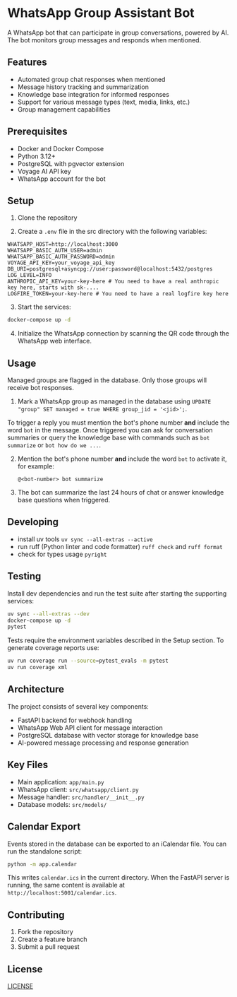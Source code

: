 # WhatsApp Group Assistant Bot

A WhatsApp bot that can participate in group conversations, powered by AI. The bot monitors group messages and responds when mentioned.

## Features

- Automated group chat responses when mentioned
- Message history tracking and summarization
- Knowledge base integration for informed responses
- Support for various message types (text, media, links, etc.)
- Group management capabilities

## Prerequisites

- Docker and Docker Compose
- Python 3.12+
- PostgreSQL with pgvector extension
- Voyage AI API key
- WhatsApp account for the bot

## Setup

1. Clone the repository

2. Create a `.env` file in the src directory with the following variables:

```env
WHATSAPP_HOST=http://localhost:3000
WHATSAPP_BASIC_AUTH_USER=admin
WHATSAPP_BASIC_AUTH_PASSWORD=admin
VOYAGE_API_KEY=your_voyage_api_key
DB_URI=postgresql+asyncpg://user:password@localhost:5432/postgres
LOG_LEVEL=INFO
ANTHROPIC_API_KEY=your-key-here # You need to have a real anthropic key here, starts with sk-....
LOGFIRE_TOKEN=your-key-here # You need to have a real logfire key here
```

3. Start the services:
```bash
docker-compose up -d
```

4. Initialize the WhatsApp connection by scanning the QR code through the WhatsApp web interface.

## Usage
Managed groups are flagged in the database. Only those groups will receive bot responses. 
1. Mark a WhatsApp group as managed in the database using `UPDATE "group" SET managed = true WHERE group_jid = '<jid>';`.

To trigger a reply you must mention the bot's phone number **and** include the word `bot` in the message.
 Once triggered you can ask for conversation summaries or query the knowledge base with commands such as `bot summarize` or `bot how do we ...`.

2. Mention the bot's phone number **and** include the word `bot` to activate it, for example:

   ```text
   @<bot-number> bot summarize
   ```

3. The bot can summarize the last 24 hours of chat or answer knowledge base questions when triggered.


## Developing

* install uv tools `uv sync --all-extras --active`
* run ruff (Python linter and code formatter) `ruff check` and `ruff format`
* check for types usage `pyright`
## Testing

Install dev dependencies and run the test suite after starting the supporting services:
```bash
uv sync --all-extras --dev
docker-compose up -d
pytest
```

Tests require the environment variables described in the Setup section. To generate coverage reports use:
```bash
uv run coverage run --source=pytest_evals -m pytest
uv run coverage xml
```


## Architecture

The project consists of several key components:

- FastAPI backend for webhook handling
- WhatsApp Web API client for message interaction
- PostgreSQL database with vector storage for knowledge base
- AI-powered message processing and response generation

## Key Files

- Main application: `app/main.py`
- WhatsApp client: `src/whatsapp/client.py`
- Message handler: `src/handler/__init__.py`
- Database models: `src/models/`

## Calendar Export

Events stored in the database can be exported to an iCalendar file. You can run
the standalone script:

```bash
python -m app.calendar
```

This writes `calendar.ics` in the current directory. When the FastAPI server is
running, the same content is available at `http://localhost:5001/calendar.ics`.

## Contributing

1. Fork the repository
2. Create a feature branch
3. Submit a pull request

## License

[LICENSE](LICENSE)
